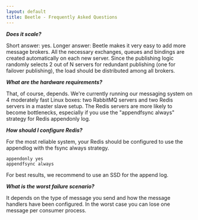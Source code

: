 ```yaml
---
layout: default
title: Beetle - Frequently Asked Questions
---
```



***Does it scale?***

Short answer: yes. Longer answer: Beetle makes it very easy to add more message
brokers. All the necessary exchanges, queues and bindings are created automatically on
each new server. Since the publishing logic randomly selects 2 out of N servers for
redundant publishing (one for failover publishing), the load should be distributed among
all brokers.

***What are the hardware requirements?***

That, of course, depends. We're currently running our messaging system on 4 moderately
fast Linux boxes: two RabbitMQ servers and two Redis servers in a master slave setup. The
Redis servers are more likely to become bottlenecks, especially if you use the
"appendfsync always" strategy for Redis appendonly log.

***How should I configure Redis?***

For the most reliable system, your Redis should be configured to use the appendlog with
the fsync always strategy.

    appendonly yes
    appendfsync always

For best results, we recommend to use an SSD for the append log.

***What is the worst failure scenario?***

It depends on the type of message you send and how the message handlers have been
configured. In the worst case you can lose one message per consumer process.
